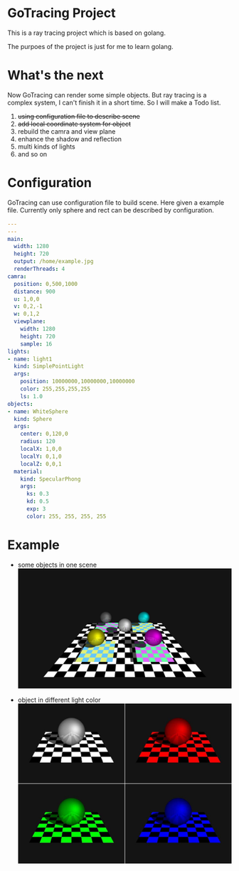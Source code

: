 # GoTracing Project

This is a ray tracing project which is based on golang.

The purpoes of the project is just for me to learn golang.

# What's the next

Now GoTracing can render some simple objects. But ray tracing is a complex system, I can't finish it in a short time. So I will make a Todo list.

1. ~~using configuration file to describe scene~~
2. ~~add local coordinate system for object~~
3. rebuild the camra and view plane
4. enhance the shadow and reflection
5. multi kinds of lights
6. and so on

# Configuration

GoTracing can use configuration file to build scene. Here given a example file. Currently only sphere and rect can be described by configuration.

```yaml
---
---
main:
  width: 1280
  height: 720
  output: /home/example.jpg
  renderThreads: 4
camra:
  position: 0,500,1000
  distance: 900
  u: 1,0,0
  v: 0,2,-1
  w: 0,1,2
  viewplane:
    width: 1280
    height: 720
    sample: 16
lights:
- name: light1
  kind: SimplePointLight
  args:
    position: 10000000,10000000,10000000
    color: 255,255,255,255
    ls: 1.0
objects:
- name: WhiteSphere
  kind: Sphere
  args:
    center: 0,120,0
    radius: 120
    localX: 1,0,0
    localY: 0,1,0
    localZ: 0,0,1
  material:
    kind: SpecularPhong
    args:
      ks: 0.3
      kd: 0.5
      exp: 3
      color: 255, 255, 255, 255
```


# Example

* some objects in one scene
![example](./img/example.jpg)

* object in different light color
![object in different light color](./img/differentLightColor.jpg)